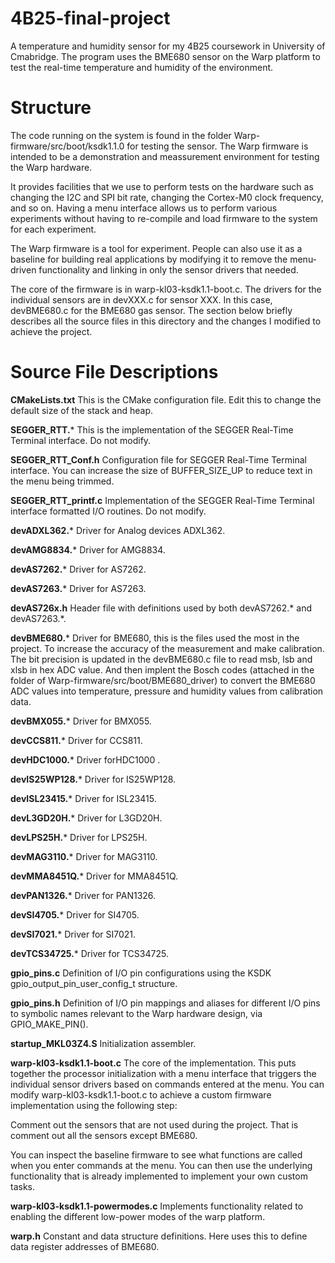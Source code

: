 # 4B25-final-project
A temperature and humidity sensor for my 4B25 coursework in University of Cmabridge. The program uses the BME680 sensor on the Warp platform to test the real-time temperature and humidity of the environment.

# Structure
The code running on the system is found in the folder Warp-firmware/src/boot/ksdk1.1.0 for testing the sensor. The Warp firmware is intended to be a demonstration and meassurement environment for testing the Warp hardware.

It provides facilities that we use to perform tests on the hardware such as changing the I2C and SPI bit rate, changing the Cortex-M0 clock frequency, and so on. Having a menu interface allows us to perform various experiments without having to re-compile and load firmware to the system for each experiment.

The Warp firmware is a tool for experiment. People can also use it as a baseline for building real applications by modifying it to remove the menu-driven functionality and linking in only the sensor drivers that needed.

The core of the firmware is in warp-kl03-ksdk1.1-boot.c. The drivers for the individual sensors are in devXXX.c for sensor XXX. In this case, devBME680.c for the BME680 gas sensor. The section below briefly describes all the source files in this directory and the changes I modified to achieve the project.

# Source File Descriptions
**CMakeLists.txt**
This is the CMake configuration file. Edit this to change the default size of the stack and heap.

**SEGGER_RTT.***
This is the implementation of the SEGGER Real-Time Terminal interface. Do not modify.

**SEGGER_RTT_Conf.h**
Configuration file for SEGGER Real-Time Terminal interface. You can increase the size of BUFFER_SIZE_UP to reduce text in the menu being trimmed.

**SEGGER_RTT_printf.c**
Implementation of the SEGGER Real-Time Terminal interface formatted I/O routines. Do not modify.

**devADXL362.***
Driver for Analog devices ADXL362.

**devAMG8834.***
Driver for AMG8834.

**devAS7262.***
Driver for AS7262.

**devAS7263.***
Driver for AS7263.

**devAS726x.h**
Header file with definitions used by both devAS7262.* and devAS7263.*.

**devBME680.***
Driver for BME680, this is the files used the most in the project.
To increase the accuracy of the measurement and make calibration. The bit precision is updated in the devBME680.c file to read msb, lsb and xlsb in hex ADC value. And then implent the Bosch codes (attached in the folder of Warp-firmware/src/boot/BME680_driver) to convert the BME680 ADC values into temperature, pressure and humidity values from calibration data. 

**devBMX055.***
Driver for BMX055.

**devCCS811.***
Driver for CCS811.

**devHDC1000.***
Driver forHDC1000 .

**devIS25WP128.***
Driver for IS25WP128.

**devISL23415.***
Driver for ISL23415.

**devL3GD20H.***
Driver for L3GD20H.

**devLPS25H.***
Driver for LPS25H.

**devMAG3110.***
Driver for MAG3110.

**devMMA8451Q.***
Driver for MMA8451Q.

**devPAN1326.***
Driver for PAN1326.

**devSI4705.***
Driver for SI4705.

**devSI7021.***
Driver for SI7021.

**devTCS34725.***
Driver for TCS34725.

**gpio_pins.c**
Definition of I/O pin configurations using the KSDK gpio_output_pin_user_config_t structure.

**gpio_pins.h**
Definition of I/O pin mappings and aliases for different I/O pins to symbolic names relevant to the Warp hardware design, via GPIO_MAKE_PIN().

**startup_MKL03Z4.S**
Initialization assembler.

**warp-kl03-ksdk1.1-boot.c**
The core of the implementation. This puts together the processor initialization with a menu interface that triggers the individual sensor drivers based on commands entered at the menu. You can modify warp-kl03-ksdk1.1-boot.c to achieve a custom firmware implementation using the following step:

Comment out the sensors that are not used during the project. That is comment out all the sensors except BME680.

You can inspect the baseline firmware to see what functions are called when you enter commands at the menu. You can then use the underlying functionality that is already implemented to implement your own custom tasks.

**warp-kl03-ksdk1.1-powermodes.c**
Implements functionality related to enabling the different low-power modes of the warp platform.

**warp.h**
Constant and data structure definitions. Here uses this to define data register addresses of BME680.
